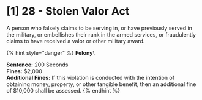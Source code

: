 # \[1] 28 - Stolen Valor Act

A person who falsely claims to be serving in, or have previously served in the military, or embellishes their rank in the armed services, or fraudulently claims to have received a valor or other military award.

{% hint style="danger" %}
**Felony**\


**Sentence:** 200 Seconds\
**Fines:** $2,000\
**Additional Fines:** If this violation is conducted with the intention of obtaining money, property, or other tangible benefit, then an additional fine of $10,000 shall be assessed.&#x20;
{% endhint %}

